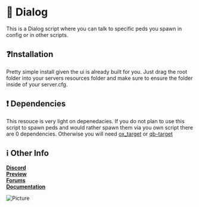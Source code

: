 
# 💬 Dialog
This is a Dialog script where you can talk to specific peds you spawn in config or in other scripts. <br>

## ❓Installation
Pretty simple install given the ui is already built for you. Just drag the root folder into your servers resources folder and make sure to ensure the folder inside of your server.cfg.

## ❗ Dependencies
This resouce is very light on depenedacies. If you do not plan to use this script to spawn peds and would rather spawn them via you own script there are 0 dependencies. Otherwise you will need [ox_target](https://github.com/overextended/ox_target) or [qb-target](https://github.com/qbcore-framework/qb-target)

## ℹ️️ Other Info
[**Discord**](https://discord.gg/peYKn8CxHG) <br>
[**Preview**](https://youtu.be/0JWGxLMnOic) <br>
[**Forums**](https://forum.cfx.re/t/free-npc-dialog/5200606) <br>
[**Documentation**](https://st4lth.gitbook.io/st4lth/dialog) <br>

![Picture](https://i.imgur.com/4llTxBH.jpeg)